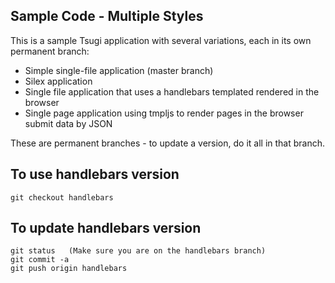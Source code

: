 
Sample Code - Multiple Styles
-----------------------------

This is a sample Tsugi application with several variations, each in its own permanent branch:

* Simple single-file application (master branch)
* Silex application
* Single file application that uses a handlebars templated rendered in the browser
* Single page application using tmpljs to render pages in the browser submit data by JSON

These are permanent branches - to update a version, do it all in that branch.

To use handlebars version
-------------------------

    git checkout handlebars

To update handlebars version
----------------------------

    git status   (Make sure you are on the handlebars branch)
    git commit -a
    git push origin handlebars


